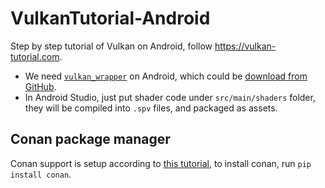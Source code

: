 # VulkanTutorial-Android

Step by step tutorial of Vulkan on Android, follow https://vulkan-tutorial.com.

+ We need [`vulkan_wrapper`](https://developer.android.com/ndk/guides/graphics/getting-started.html#using) on Android, which could be [download from GitHub](https://github.com/LunarG/VulkanSamples/tree/master/common).
+ In Android Studio, just put shader code under `src/main/shaders` folder, they will be compiled into `.spv` files, and packaged as assets.

## Conan package manager

Conan support is setup according to [this tutorial](https://docs.conan.io/en/latest/integrations/android_studio.html), to install conan, run `pip install conan`.
